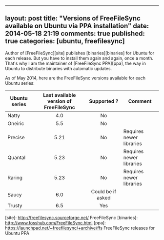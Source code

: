 
---
layout: post
title: "Versions of FreeFileSync available on Ubuntu via PPA installation"
date: 2014-05-18 21:19
comments: true
published: true
categories: [ubuntu, freefilesync]
---

Author of [FreeFileSync][site] publishes [binaries][binaries] for Ubuntu for each release. But you have to install them again and again, once a month. That's why I am the maintainer of [FreeFileSync PPA][ppa], the way in Ubuntu to distribute binaries with automatic updates.

As of May 2014, here are the FreeFileSync versions available for each Ubuntu series:

Ubuntu series | Last available version of FreeFileSync | Supported ? | Comment 
------------- |:--------------------------------------:|:-----------:| ------- 
Natty         | 4.0                                    | No          |         
Oneiric       | 5.5                                    | No          |         
Precise       | 5.21                                   | No          | Requires newer libraries 
Quantal       | 5.23                                   | No          | Requires newer libraries 
Raring        | 5.23                                   | No          | Requires newer libraries 
Saucy         | 6.0                                    | Could be if asked |   
Trusty        | 6.5                                    | Yes         |         


[site]: http://freefilesync.sourceforge.net/ FreeFileSync
[binaries]: http://www.fosshub.com/FreeFileSync.html
[ppa]: https://launchpad.net/~freefilesync/+archive/ffs FreeFileSync releases for Ubuntu PPA